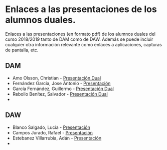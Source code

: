 # Enlaces a las presentaciones de los alumnos duales.

Enlaces a las presentaciones (en formato pdf) de los alumnos duales del curso 2018/2019 tanto de DAM como de DAW. Además se puede incluir cualquier otra información relevante como enlaces a aplicaciones, capturas de pantalla, etc.

## DAM

* Amo Olsson, Christian - [Presentación Dual](https://view.genial.ly/5c80f9d27a47dd56b8a4c5ee/presentacion-dual)
* Fernández García, Jose Antonio - [Presentación](https://github.com/joseanfernandez/presentacion-dual-fc)
* García Fernández, Guillermo - [Presentación Dual](https://github.com/GuillermoGarcia/presentacion-dual-2019) 
* Rebollo Benítez, Salvador - [Presentación Dual](https://github.com/SalvaRebollo/Presentacion-Dual-DEKRA-Salvador-Rebollo-Benitez-2019) 
*

## DAW

* Blanco Salgado, Lucía - [Presentación](https://github.com/joseanfernandez/presentacion-dual-fc)
* Campos Jurado, Rafael - [Presentación](https://github.com/rafacampjurado/presentacion2018-19/blob/master/Formaci%C3%B3n%20dual%202018-2019.pdf) 
* Estebanez Villarrubia, Adán - [Presentación](https://github.com/AdanEstebanez99/Presentacion-DUAL-2DAW/blob/master/Presentacion%20DUAL%202DAW.pdf) 
* 
